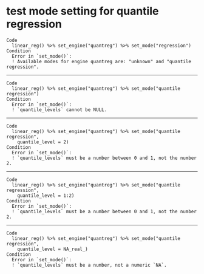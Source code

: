 # test mode setting for quantile regression

    Code
      linear_reg() %>% set_engine("quantreg") %>% set_mode("regression")
    Condition
      Error in `set_mode()`:
      ! Available modes for engine quantreg are: "unknown" and "quantile regression".

---

    Code
      linear_reg() %>% set_engine("quantreg") %>% set_mode("quantile regression")
    Condition
      Error in `set_mode()`:
      ! `quantile_levels` cannot be NULL.

---

    Code
      linear_reg() %>% set_engine("quantreg") %>% set_mode("quantile regression",
        quantile_level = 2)
    Condition
      Error in `set_mode()`:
      ! `quantile_levels` must be a number between 0 and 1, not the number 2.

---

    Code
      linear_reg() %>% set_engine("quantreg") %>% set_mode("quantile regression",
        quantile_level = 1:2)
    Condition
      Error in `set_mode()`:
      ! `quantile_levels` must be a number between 0 and 1, not the number 2.

---

    Code
      linear_reg() %>% set_engine("quantreg") %>% set_mode("quantile regression",
        quantile_level = NA_real_)
    Condition
      Error in `set_mode()`:
      ! `quantile_levels` must be a number, not a numeric `NA`.

